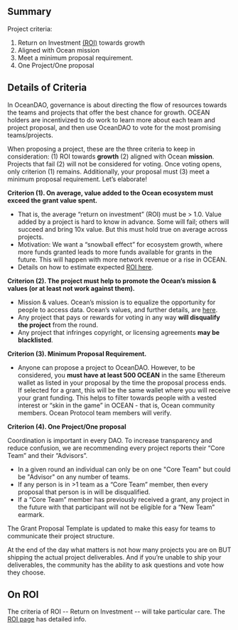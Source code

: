 ## Summary

Project criteria: 
1. Return on Investment [(ROI)](On-Roi) towards growth
1. Aligned with Ocean mission
1. Meet a minimum proposal requirement.
1. One Project/One proposal

## Details of Criteria

In OceanDAO, governance is about directing the flow of resources towards the teams and projects that offer the best chance for growth. OCEAN holders are incentivized to do work to learn more about each team and project proposal, and then use OceanDAO to vote for the most promising teams/projects.

When proposing a project, these are the three criteria to keep in consideration: (1) ROI towards **growth** (2) aligned with Ocean **mission**. Projects that fail (2) will not be considered for voting. Once voting opens, only criterion (1) remains. Additionally, your proposal must (3) meet a minimum proposal requirement. Let’s elaborate!

**Criterion (1). On average, value added to the Ocean ecosystem must exceed the grant value spent.**
- That is, the average “return on investment” (ROI) must be > 1.0. Value added by a project is hard to know in advance. Some will fail; others will succeed and bring 10x value. But this must hold true on average across projects. 
- Motivation: We want a “snowball effect” for ecosystem growth, where more funds granted leads to more funds available for grants in the future. This will happen with more network revenue or a rise in OCEAN.
- Details on how to estimate expected [ROI here](On-ROI).

**Criterion (2). The project must help to promote the Ocean’s mission & values (or at least not work against them).**
- Mission & values. Ocean’s mission is to equalize the opportunity for people to access data. Ocean’s values, and further details, are [here](https://blog.oceanprotocol.com/mission-values-for-ocean-protocol-aba998e95b8).
- Any project that pays or rewards for voting in any way **will disqualify the project** from the round.
- Any project that infringes copyright, or licensing agreements **may be blacklisted**.

**Criterion (3). Minimum Proposal Requirement.**
- Anyone can propose a project to OceanDAO. However, to be considered, you **must have at least 500 OCEAN** in the same Ethereum wallet as listed in your proposal by the time the proposal process ends. If selected for a grant, this will be the same wallet where you will receive your grant funding. This helps to filter towards people with a vested interest or “skin in the game” in OCEAN - that is, Ocean community members. Ocean Protocol team members will verify.

**Criterion (4). One Project/One proposal**

Coordination is important in every DAO. To increase transparency and reduce confusion, we are recommending every project reports their “Core Team” and their “Advisors”.

- In a given round an individual can only be on one "Core Team" but could be "Advisor" on any number of teams.
- If any person is in >1 team as a “Core Team” member, then every proposal that person is in will be disqualified.
- If a “Core Team” member has previously received a grant, any project in the future with that participant will not be eligible for a “New Team” earmark.

The Grant Proposal Template is updated to make this easy for teams to communicate their project structure.

At the end of the day what matters is not how many projects you are on BUT shipping the actual project deliverables. And if you’re unable to ship your deliverables, the community has the ability to ask questions and vote how they choose.


## On ROI

The criteria of ROI -- Return on Investment -- will take particular care. The [ROI page](On-Roi) has detailed info.
